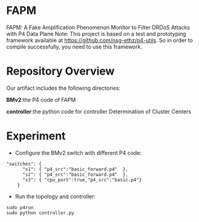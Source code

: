 # FAPM
FAPM: A Fake Amplification Phenomenon Monitor to Filter DRDoS Attacks with P4 Data Plane
Note: This project is based on a test and prototyping framework available at https://github.com/nsg-ethz/p4-utils. So in order to compile successfully, you need to use this framework.

# Repository Overview

Our artifact includes the following directories:

**BMv2**:the P4 code of FAPM

**controller**:the python code for controller Determination of Cluster Centers

# Experiment
- Configure the BMv2 switch with different P4 code:
```
"switches": {
      "s1": { "p4_src":"basic_forward.p4"  },
      "s2": { "p4_src":"basic_forward.p4"  },
      "s3": { "cpu_port":true,"p4_src":"basic.p4"}
    }
```
- Run the topology and controller:
```
sudo p4run
sudo python controller.py
```

